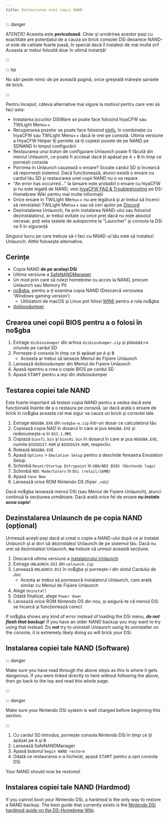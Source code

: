 ```yaml
---
title: Restaurarea unei copii NAND
---
```


::: danger

ATENŢIE! Aceasta este ***periculoasă***. Chiar și urmărirea acestor pași cu exactitate are potențialul de a cauza un brick consolei DSi deoarece NAND-ul este de calitate foarte joasă, în special dacă îl instalezi de mai multe ori! Aceasta ar trebui folosită doar în ultimă instanță!

:::

::: tip

Nu sări peste *nimic* de pe această pagină, orice greșeală mărește șansele de brick.

:::

Pentru început, câteva alternative mai sigure la motivul pentru care vrei să faci asta:
- Instalarea jocurilor DSiWare se poate face folosind hiyaCFW sau TWiLight Menu++
- Recuperarea pozelor se poate face folosind [ninfs](https://github.com/ihaveamac/ninfs/releases), în combinație cu hiyaCFW sau TWiLight Menu++ dacă le vrei pe consolă. Ultima versiune a HiyaCFW Helper îți permite să-ți copiezi pozele de pe NAND pe SDNAND în timpul configurării
- Restaurarea unui buton de configurare Unlaunch poate fi făcută din meniul Unlaunch, ce poate fi accesat dacă ții apăsat pe <kbd class="face">A</kbd> + <kbd class="face">B</kbd> în timp ce pornești consola
- Pornirea în Unlaunch cauzează o eroare? Scoate cardul SD și încearcă să repornești sistemul. Dacă funcționează, atunci există o eroare cu cardul tău SD și restaurarea unei copii NAND nu o va repara
- "An error has occurred..." la lansare este probabil o eroare cu hiyaCFW și nu este legată de NAND, vezi [hiyaCFW FAQ & Troubleshooting](https://wiki.ds-homebrew.com/hiyacfw/faq) pe DS-Homebrew Wiki pentru mai multe informații
- Orice eroare în TWiLight Menu++ nu are legătură și ar trebui să încerci să reinstalezi TWiLight Menu++ sau să ceri ajutor pe [Discord](https://ds-homebrew.com/discord)
- Dezinstalarea Unlaunch, fie prin instalarea NAND-ului sau folosind dezinstalatorul, ar trebui evitate cu orice preț dacă nu este absolut necesar, poți seta tastele de autopornire la "Launcher" și consola ta DSi va fi în siguranță

Singurul lucru pe care trebuie să-l faci cu NNAD-ul tău este să instalezi Unlaunch. Altfel folosește alternative.

## Cerințe
- Copia NAND **de pe același DSi**
- Ultima versiune a [SafeNANDManager](https://github.com/DS-Homebrew/SafeNANDManager/releases/latest/download/SafeNANDManager.nds)
- Un mod prin care să rulezi homebrew cu acces la NAND, precum Unlaunch sau Memory Pit
- [no$gba](https://problemkaputt.de/gba.htm), pentru a-ți examina copia NAND (Descarcă versiunea 'Windows gaming version')
    - Utilizatorii de macOS și Linux pot folosi [WINE](https://winehq.org) pentru a rula no$gba
- [dsibiosdumper](http://melonds.kuribo64.net/downloads/dsibiosdumper.7z)

## Crearea unei copii BIOS pentru a o folosi în no$gba
1. Extrage `dsibiosdumper` din arhiva `dsibiosdumper.zip` și plaseaz=o oriunde pe cardul SD
2. Pornește-ți consola în timp ce ții apăsat pe <kbd class="face">A</kbd> și <kbd class="face">B</kbd>
    - Aceasta ar trebui să lanseze Meniul de Fișiere Unlaunch
3. Lansează dsibiosdumper din Meniul de Fișiere Unlaunch
4. Apasă <kbd class="face">A</kbd>pentru a crea o copie BIOS pe cardul SD
5. Apasă <kbd>START</kbd> pentru a ieși din dsibiosdumper

## Testarea copiei tale NAND
Este foarte important să testezi copia NAND pentru a vedea dacă este funcțională înainte de a o restaura pe consolă, iar dacă arată o eroare de brick în no$gba aceasta cel mai sigur va cauza un brick și consolei tale.
1. Extrage `NO$GBA.EXE` din `no$gba-w.zip` într-un dosar ce calculatorul tău
2. Copiează copia NAD în dosarul în care ai pus `NO$GBA.EXE` și redenumește-o în `DSI-1.MMC`
3. Copiază `bios7i.bin` și `bios9i.bin` în dosarul în care ai pus `NO$GBA.EXE`, numite `BIOSDSI7.ROM` și `BIOSDSI9.ROM`, respectiv.
4. Rulează `NO$GBA.EXE`
5. Apasă `Options` > `Emulation Setup` pentru a deschide fereastra Emulation Setup
6. Schimbă `Reset/Startup Entrypoint` în `GBA/NDS BIOS (Nintendo logo)`
7. Schimbă `NDS Mode/Colors` în `DSi (retail/16MB)`
8. Apasă `Save Now`
9. Lansează orice ROM Nintendo DS (fișier `.nds`)

Dacă no$gba lansează meniul DSi (sau Meniul de Fișiere Unlaunch), atunci continuă la secțiunea următoare. Dacă arată orice fel de eroare ***nu instala acea copie***!

## Dezinstalarea Unlaunch de pe copia NAND (opțional)
Urmează acești pași dacă ai creat o copie a NAND-ului după ce ai instalat Unlaunch și ai dori să dezinstalezi Unlaunch de pe sistemul tău. Dacă nu vrei să dezinstalezi Unlaunch, **nu** trebuie să urmezi această secțiune.
1. Descarcă ultima versiune a [instalatorului Unlaunch](https://problemkaputt.de/unlaunch.zip)
1. Extrage `UNLAUNCH.DSI` din `unlaunch.zip`
1. Lansează `UNLAUNCH.DSI` în no$gba și pornește-l din slotul Cardului de Joc
    - Acesta ar trebui să pornească instalatorul Unlaunch, care arată similar cu Meniul de Fișiere Unlaunch
1. Alege `Uninstall`
1. Odată finalizat, alege `Power down`
1. Lansează orice ROM Nintendo DS din nou, și asigură-te că meniul DSi se încarcă și funcționează corect

If no$gba shows any kind of error instead of loading the DSi menu, ***do not flash that backup***! If you have an older NAND backup you may want to try using that instead. Do **not** try to uninstall Unlaunch using its uninstaller on the console, it is extremely likely doing so will brick your DSi.

## Instalarea copiei tale NAND (Software)

::: danger

Make sure you have read through the above steps as this is where it gets dangerous. If you were linked directly to here without following the above, then go back to the top and read this whole page.

:::

::: danger

Make sure your Nintendo DSi system is well charged before beginning this section.

:::

1. Cu cardul SD introdus, pornește consola Nintendo DSi în timp ce ții apăsat pe <kbd class="face">A</kbd> și <kbd class="face">B</kbd>
3. Lansează SafeNANDManager
4. Apasă butonul `begin NAND restore`
6. Odată ce restaurarea s-a încheiat, apasă <kbd>START</kbd> pentru a opri consola DSi

Your NAND should now be restored.

## Instalarea copiei tale NAND (Hardmod)
If you cannot boot your Nintendo DSi, a hardmod is the only way to restore a NAND backup. The best guide that currently exists is the [Nintendo DSi hardmod guide on the DS-Homebrew Wiki](https://wiki.ds-homebrew.com/ds-index/hardmod#nintendo-dsi).
